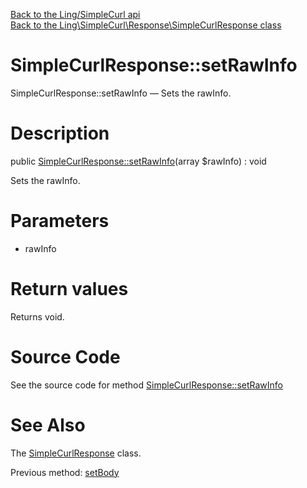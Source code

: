 [Back to the Ling/SimpleCurl api](https://github.com/lingtalfi/SimpleCurl/blob/master/doc/api/Ling/SimpleCurl.md)<br>
[Back to the Ling\SimpleCurl\Response\SimpleCurlResponse class](https://github.com/lingtalfi/SimpleCurl/blob/master/doc/api/Ling/SimpleCurl/Response/SimpleCurlResponse.md)


SimpleCurlResponse::setRawInfo
================



SimpleCurlResponse::setRawInfo — Sets the rawInfo.




Description
================


public [SimpleCurlResponse::setRawInfo](https://github.com/lingtalfi/SimpleCurl/blob/master/doc/api/Ling/SimpleCurl/Response/SimpleCurlResponse/setRawInfo.md)(array $rawInfo) : void




Sets the rawInfo.




Parameters
================


- rawInfo

    


Return values
================

Returns void.








Source Code
===========
See the source code for method [SimpleCurlResponse::setRawInfo](https://github.com/lingtalfi/SimpleCurl/blob/master/Response/SimpleCurlResponse.php#L116-L119)


See Also
================

The [SimpleCurlResponse](https://github.com/lingtalfi/SimpleCurl/blob/master/doc/api/Ling/SimpleCurl/Response/SimpleCurlResponse.md) class.

Previous method: [setBody](https://github.com/lingtalfi/SimpleCurl/blob/master/doc/api/Ling/SimpleCurl/Response/SimpleCurlResponse/setBody.md)<br>

